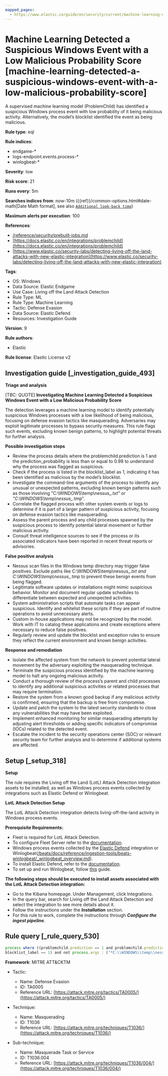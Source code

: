```yaml
---
mapped_pages:
  - https://www.elastic.co/guide/en/security/current/machine-learning-detected-a-suspicious-windows-event-with-a-low-malicious-probability-score.html
---
```


# Machine Learning Detected a Suspicious Windows Event with a Low Malicious Probability Score [machine-learning-detected-a-suspicious-windows-event-with-a-low-malicious-probability-score]

A supervised machine learning model (ProblemChild) has identified a suspicious Windows process event with low probability of it being malicious activity. Alternatively, the model’s blocklist identified the event as being malicious.

**Rule type**: eql

**Rule indices**:

* endgame-*
* logs-endpoint.events.process-*
* winlogbeat-*

**Severity**: low

**Risk score**: 21

**Runs every**: 5m

**Searches indices from**: now-10m ({{ref}}/common-options.html#date-math[Date Math format], see also [`Additional look-back time`](docs-content://solutions/security/detect-and-alert/create-detection-rule.md#rule-schedule))

**Maximum alerts per execution**: 100

**References**:

* [/reference/security/prebuilt-jobs.md](/reference/prebuilt-jobs.md)
* [https://docs.elastic.co/en/integrations/problemchild](https://docs.elastic.co/en/integrations/problemchild)
* [https://www.elastic.co/security-labs/detecting-living-off-the-land-attacks-with-new-elastic-integration](https://www.elastic.co/security-labs/detecting-living-off-the-land-attacks-with-new-elastic-integration)

**Tags**:

* OS: Windows
* Data Source: Elastic Endgame
* Use Case: Living off the Land Attack Detection
* Rule Type: ML
* Rule Type: Machine Learning
* Tactic: Defense Evasion
* Data Source: Elastic Defend
* Resources: Investigation Guide

**Version**: 9

**Rule authors**:

* Elastic

**Rule license**: Elastic License v2

## Investigation guide [_investigation_guide_493]

**Triage and analysis**

[TBC: QUOTE]
**Investigating Machine Learning Detected a Suspicious Windows Event with a Low Malicious Probability Score**

The detection leverages a machine learning model to identify potentially suspicious Windows processes with a low likelihood of being malicious, focusing on defense evasion tactics like masquerading. Adversaries may exploit legitimate processes to bypass security measures. This rule flags such events, excluding known benign patterns, to highlight potential threats for further analysis.

**Possible investigation steps**

* Review the process details where the problemchild.prediction is 1 and the prediction_probability is less than or equal to 0.98 to understand why the process was flagged as suspicious.
* Check if the process is listed in the blocklist_label as 1, indicating it has been identified as malicious by the model’s blocklist.
* Investigate the command-line arguments of the process to identify any unusual or unexpected patterns, excluding known benign patterns such as those involving "C:\WINDOWS\temp\nessus_*.txt" or "C:\WINDOWS\temp\nessus_*.tmp".
* Correlate the flagged process with other system events or logs to determine if it is part of a larger pattern of suspicious activity, focusing on defense evasion tactics like masquerading.
* Assess the parent process and any child processes spawned by the suspicious process to identify potential lateral movement or further malicious activity.
* Consult threat intelligence sources to see if the process or its associated indicators have been reported in recent threat reports or advisories.

**False positive analysis**

* Nessus scan files in the Windows temp directory may trigger false positives. Exclude paths like C:\WINDOWS\temp\nessus_*.txt and C:\WINDOWS\temp\nessus_*.tmp to prevent these benign events from being flagged.
* Legitimate software updates or installations might mimic suspicious behavior. Monitor and document regular update schedules to differentiate between expected and unexpected activities.
* System administration scripts that automate tasks can appear suspicious. Identify and whitelist these scripts if they are part of routine operations to avoid unnecessary alerts.
* Custom in-house applications may not be recognized by the model. Work with IT to catalog these applications and create exceptions where necessary to reduce false positives.
* Regularly review and update the blocklist and exception rules to ensure they reflect the current environment and known benign activities.

**Response and remediation**

* Isolate the affected system from the network to prevent potential lateral movement by the adversary exploiting the masquerading technique.
* Terminate the suspicious process identified by the machine learning model to halt any ongoing malicious activity.
* Conduct a thorough review of the process’s parent and child processes to identify any additional suspicious activities or related processes that may require termination.
* Restore the system from a known good backup if any malicious activity is confirmed, ensuring that the backup is free from compromise.
* Update and patch the system to the latest security standards to close any vulnerabilities that may have been exploited.
* Implement enhanced monitoring for similar masquerading attempts by adjusting alert thresholds or adding specific indicators of compromise (IOCs) related to the detected event.
* Escalate the incident to the security operations center (SOC) or relevant security team for further analysis and to determine if additional systems are affected.


## Setup [_setup_318]

**Setup**

The rule requires the Living off the Land (LotL) Attack Detection integration assets to be installed, as well as Windows process events collected by integrations such as Elastic Defend or Winlogbeat.

**LotL Attack Detection Setup**

The LotL Attack Detection integration detects living-off-the-land activity in Windows process events.

**Prerequisite Requirements:**

* Fleet is required for LotL Attack Detection.
* To configure Fleet Server refer to the [documentation](docs-content://reference/ingestion-tools/fleet/fleet-server.md).
* Windows process events collected by the [Elastic Defend](https://docs.elastic.co/en/integrations/endpoint) integration or Winlogbeat([/beats/docs/reference/ingestion-tools/beats-winlogbeat/_winlogbeat_overview.md](beats://reference/winlogbeat/_winlogbeat_overview.md)).
* To install Elastic Defend, refer to the [documentation](docs-content://solutions/security/configure-elastic-defend/install-elastic-defend.md).
* To set up and run Winlogbeat, follow [this](beats://reference/winlogbeat/winlogbeat-installation-configuration.md) guide.

**The following steps should be executed to install assets associated with the LotL Attack Detection integration:**

* Go to the Kibana homepage. Under Management, click Integrations.
* In the query bar, search for Living off the Land Attack Detection and select the integration to see more details about it.
* Follow the instructions under the ***Installation*** section.
* For this rule to work, complete the instructions through ***Configure the ingest pipeline***.


## Rule query [_rule_query_530]

```js
process where ((problemchild.prediction == 1 and problemchild.prediction_probability <= 0.98) or
blocklist_label == 1) and not process.args : ("*C:\\WINDOWS\\temp\\nessus_*.txt*", "*C:\\WINDOWS\\temp\\nessus_*.tmp*")
```

**Framework**: MITRE ATT&CKTM

* Tactic:

    * Name: Defense Evasion
    * ID: TA0005
    * Reference URL: [https://attack.mitre.org/tactics/TA0005/](https://attack.mitre.org/tactics/TA0005/)

* Technique:

    * Name: Masquerading
    * ID: T1036
    * Reference URL: [https://attack.mitre.org/techniques/T1036/](https://attack.mitre.org/techniques/T1036/)

* Sub-technique:

    * Name: Masquerade Task or Service
    * ID: T1036.004
    * Reference URL: [https://attack.mitre.org/techniques/T1036/004/](https://attack.mitre.org/techniques/T1036/004/)



